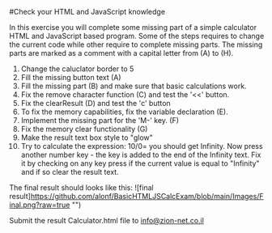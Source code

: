 #Check your HTML and JavaScript knowledge

In this exercise you will complete some missing part of a simple calculator HTML and JavaScript based program. Some of the steps requires to change the current code while other require to complete missing parts. The missing parts are marked as a comment with a capital letter from (A) to (H).

1. Change the caluclator border to 5
2. Fill the missing button text (A)
3. Fill the missing part (B) and make sure that basic calculations work.
4. Fix the remove character function (C) and test the '\<\<' button.
5. Fix the clearResult (D) and test the 'c' button
6. To fix the memory capabilities, fix the variable declaration (E).
7. Implement the missing part for the 'M-' key. (F)
8. Fix the memory clear functionality (G)
9. Make the result text box style to "glow"
10. Try to calculate the expression: 10/0= you should get Infinity. Now press another number key - the key is added to the end of the Infinity text. Fix it by checking on any key press if the current value is equal to "Infinity" and if so clear the result text.

The final result should looks like this:
![final result]https://github.com/alonf/BasicHTMLJSCalcExam/blob/main/Images/Final.png?raw=true "")

Submit the result Calculator.html file to info@zion-net.co.il 
